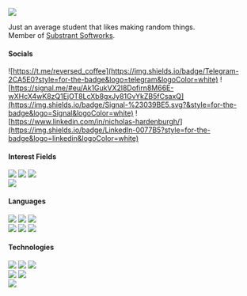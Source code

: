 ![](https://komarev.com/ghpvc/?username=reversed-coffee) 

Just an average student that likes making random things.\
Member of [Substrant Softworks](https://github.com/substrant).

#### Socials
![https://t.me/reversed_coffee](https://img.shields.io/badge/Telegram-2CA5E0?style=for-the-badge&logo=telegram&logoColor=white)
![https://signal.me/#eu/Ak1GukVX2l8Dofirn8M66E-wXHcX4wK8zQ1EjOT8LcXb8gxJy81GvYkZB5fCsaxQ](https://img.shields.io/badge/Signal-%23039BE5.svg?&style=for-the-badge&logo=Signal&logoColor=white)
![https://www.linkedin.com/in/nicholas-hardenburgh/](https://img.shields.io/badge/LinkedIn-0077B5?style=for-the-badge&logo=linkedin&logoColor=white)

#### Interest Fields
![](https://img.shields.io/badge/Software%20Engineering-363331?style=for-the-badge)
![](https://img.shields.io/badge/System%20Administration-3D3B3C?style=for-the-badge)
![](https://img.shields.io/badge/Reverse%20Engineering-5e5654?style=for-the-badge)\
![](https://img.shields.io/badge/Coffee-4d3b34?style=for-the-badge)

#### Languages
![](https://img.shields.io/badge/C%23/.NET-512BD4?style=for-the-badge)
![](https://img.shields.io/badge/C++-00599C?style=for-the-badge)
![](https://img.shields.io/badge/C-A8B9CC?style=for-the-badge)\
![](https://img.shields.io/badge/Bash-4EAA25?style=for-the-badge&logo=GNU%20Bash&logoColor=white)
![](https://img.shields.io/badge/Lua-2C2D72?style=for-the-badge&logo=lua&logoColor=white)
![](https://img.shields.io/badge/TypeScript-3178C6?style=for-the-badge&logo=typescript&logoColor=white)

#### Technologies
![](https://img.shields.io/badge/Arch_Linux-1793D1?style=for-the-badge&logo=arch-linux&logoColor=white)
![](https://img.shields.io/badge/Debian-A81D33?style=for-the-badge&logo=debian&logoColor=white)
![](https://img.shields.io/badge/Alpine_Linux-0D597F?style=for-the-badge&logo=alpine-linux&logoColor=white)\
![](https://img.shields.io/badge/Docker-1D63ED?style=for-the-badge&logo=docker&logoColor=white)
![](https://img.shields.io/badge/Libvirt-3C857C?style=for-the-badge&logo=linux&logoColor=white)\
![](https://img.shields.io/badge/Cloudflare-F38020?style=for-the-badge&logo=cloudflare&logoColor=white)
